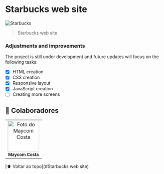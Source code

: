 
#  Starbucks web site

![Starbucks](https://user-images.githubusercontent.com/81838598/125984022-f71c75ef-3f00-42b0-abfa-745cb4b49138.png)

> Starbucks web site

### Adjustments and improvements

The project is still under development and future updates will focus on the following tasks:

- [x] HTML creation
- [x] CSS creation
- [x] Responsive layout
- [x] JavaScript creation
- [ ] Creating more screens

## 🤝 Colaboradores

<table>
    <td align="center">
      <a href="#">
        <img src="https://avatars.githubusercontent.com/u/81838598?v=4" width="100px;" alt="Foto do Maycom Costa"/><br>
        <sub>
          <b>Maycom Costa</b>
        </sub>
      </a>
    </td>
  </tr>
</table>

[⬆ Voltar ao topo](#Starbucks web site)<br>
